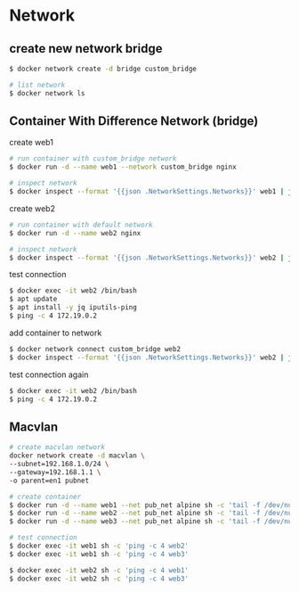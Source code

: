 # Network

## create new network bridge
```bash
$ docker network create -d bridge custom_bridge

# list network
$ docker network ls
```

## Container With Difference Network (bridge)
create web1
```bash
# run container with custom_bridge network
$ docker run -d --name web1 --network custom_bridge nginx

# inspect network
$ docker inspect --format '{{json .NetworkSettings.Networks}}' web1 | jq
```
create web2
```bash
# run container with default network
$ docker run -d --name web2 nginx

# inspect network
$ docker inspect --format '{{json .NetworkSettings.Networks}}' web2 | jq
```

test connection
```bash
$ docker exec -it web2 /bin/bash
$ apt update
$ apt install -y jq iputils-ping
$ ping -c 4 172.19.0.2
```

add container to network
```bash
$ docker network connect custom_bridge web2
$ docker inspect --format '{{json .NetworkSettings.Networks}}' web2 | jq
```

test connection again
```bash
$ docker exec -it web2 /bin/bash
$ ping -c 4 172.19.0.2
```

## Macvlan
```bash
# create macvlan network
docker network create -d macvlan \
--subnet=192.168.1.0/24 \
--gateway=192.168.1.1 \
-o parent=en1 pubnet

# create container
$ docker run -d --name web1 --net pub_net alpine sh -c 'tail -f /dev/null'
$ docker run -d --name web2 --net pub_net alpine sh -c 'tail -f /dev/null'
$ docker run -d --name web3 --net pub_net alpine sh -c 'tail -f /dev/null'

# test connection
$ docker exec -it web1 sh -c 'ping -c 4 web2'
$ docker exec -it web1 sh -c 'ping -c 4 web3'

$ docker exec -it web2 sh -c 'ping -c 4 web1'
$ docker exec -it web2 sh -c 'ping -c 4 web3'
```